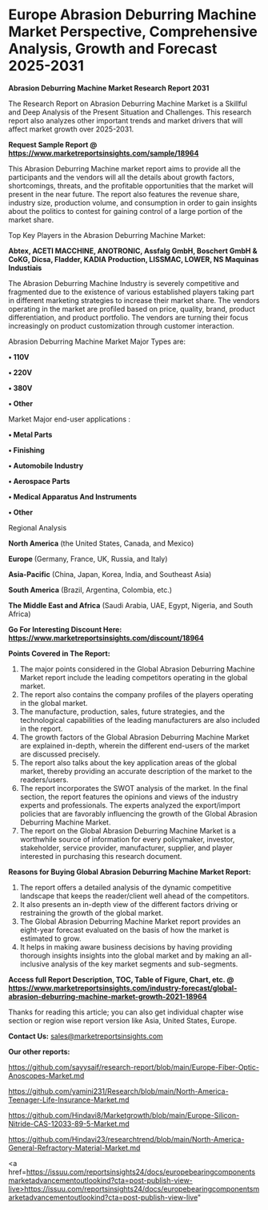 # Europe Abrasion Deburring Machine Market Perspective, Comprehensive Analysis, Growth and Forecast 2025-2031

<strong>Abrasion Deburring Machine Market Research Report 2031</strong>

The Research Report on Abrasion Deburring Machine Market is a Skillful and Deep Analysis of the Present Situation and Challenges. This research report also analyzes other important trends and market drivers that will affect market growth over 2025-2031.

<strong>Request Sample Report @ <a href=https://www.marketreportsinsights.com/sample/18964>https://www.marketreportsinsights.com/sample/18964</a></strong>

This Abrasion Deburring Machine market report aims to provide all the participants and the vendors will all the details about growth factors, shortcomings, threats, and the profitable opportunities that the market will present in the near future. The report also features the revenue share, industry size, production volume, and consumption in order to gain insights about the politics to contest for gaining control of a large portion of the market share.

Top Key Players in the Abrasion Deburring Machine Market:

<strong>Abtex, ACETI MACCHINE, ANOTRONIC, Assfalg GmbH, Boschert GmbH & CoKG, Dicsa, Fladder, KADIA Production, LISSMAC, LOWER, NS Maquinas Industiais</strong>

The Abrasion Deburring Machine Industry is severely competitive and fragmented due to the existence of various established players taking part in different marketing strategies to increase their market share. The vendors operating in the market are profiled based on price, quality, brand, product differentiation, and product portfolio. The vendors are turning their focus increasingly on product customization through customer interaction.

Abrasion Deburring Machine Market Major Types are:

<strong>• 110V

• 220V

• 380V

• Other</strong>

Market Major end-user applications :

<strong>• Metal Parts

• Finishing

• Automobile Industry

• Aerospace Parts

• Medical Apparatus And Instruments

• Other</strong>

Regional Analysis

</u><strong><b>North America</b></strong> (the United States, Canada, and Mexico)

<strong><b>Europe </b></strong>(Germany, France, UK, Russia, and Italy)

<strong><b>Asia-Pacific</b></strong> (China, Japan, Korea, India, and Southeast Asia)

<strong><b>South America</b></strong> (Brazil, Argentina, Colombia, etc.)

<strong><b>The Middle East and Africa</b></strong> (Saudi Arabia, UAE, Egypt, Nigeria, and South Africa)

<strong>Go For Interesting Discount Here: <a href=https://www.marketreportsinsights.com/discount/18964>https://www.marketreportsinsights.com/discount/18964</a></strong>

<strong>Points Covered in The Report:</strong>
<ol>
  <li>The major points considered in the Global Abrasion Deburring Machine Market report include the leading competitors operating in the global market.</li>
  <li>The report also contains the company profiles of the players operating in the global market.</li>
  <li>The manufacture, production, sales, future strategies, and the technological capabilities of the leading manufacturers are also included in the report.</li>
  <li>The growth factors of the Global Abrasion Deburring Machine Market are explained in-depth, wherein the different end-users of the market are discussed precisely.</li>
  <li>The report also talks about the key application areas of the global market, thereby providing an accurate description of the market to the readers/users.</li>
  <li>The report incorporates the SWOT analysis of the market. In the final section, the report features the opinions and views of the industry experts and professionals. The experts analyzed the export/import policies that are favorably influencing the growth of the Global Abrasion Deburring Machine Market.</li>
  <li>The report on the Global Abrasion Deburring Machine Market is a worthwhile source of information for every policymaker, investor, stakeholder, service provider, manufacturer, supplier, and player interested in purchasing this research document.</li>
</ol>
<strong>Reasons for Buying Global Abrasion Deburring Machine Market Report:</strong>

<ol>
  <li>The report offers a detailed analysis of the dynamic competitive landscape that keeps the reader/client well ahead of the competitors.</li>
  <li>It also presents an in-depth view of the different factors driving or restraining the growth of the global market.</li>
  <li>The Global Abrasion Deburring Machine Market report provides an eight-year forecast evaluated on the basis of how the market is estimated to grow.</li>
  <li>It helps in making aware business decisions by having providing thorough insights insights into the global market and by making an all-inclusive analysis of the key market segments and sub-segments.</li>
</ol>
<strong>Access full Report Description, TOC, Table of Figure, Chart, etc. @ <a href=https://www.marketreportsinsights.com/industry-forecast/global-abrasion-deburring-machine-market-growth-2021-18964>https://www.marketreportsinsights.com/industry-forecast/global-abrasion-deburring-machine-market-growth-2021-18964</a></strong>


Thanks for reading this article; you can also get individual chapter wise section or region wise report version like Asia, United States, Europe.

<strong>Contact Us:</strong>
sales@marketreportsinsights.com

<strong>Our other reports:</strong>

<a href=https://github.com/sayysaif/research-report/blob/main/Europe-Fiber-Optic-Anoscopes-Market.md>https://github.com/sayysaif/research-report/blob/main/Europe-Fiber-Optic-Anoscopes-Market.md</a>

<a href=https://github.com/yamini231/Research/blob/main/North-America-Teenager-Life-Insurance-Market.md>https://github.com/yamini231/Research/blob/main/North-America-Teenager-Life-Insurance-Market.md</a>

<a href=https://github.com/Hindavi8/Marketgrowth/blob/main/Europe-Silicon-Nitride-CAS-12033-89-5-Market.md>https://github.com/Hindavi8/Marketgrowth/blob/main/Europe-Silicon-Nitride-CAS-12033-89-5-Market.md</a>

<a href=https://github.com/Hindavi23/researchtrend/blob/main/North-America-General-Refractory-Material-Market.md>https://github.com/Hindavi23/researchtrend/blob/main/North-America-General-Refractory-Material-Market.md</a>

<a href=https://issuu.com/reportsinsights24/docs/europebearingcomponentsmarketadvancementoutlookind?cta=post-publish-view-live>https://issuu.com/reportsinsights24/docs/europebearingcomponentsmarketadvancementoutlookind?cta=post-publish-view-live</a>"

